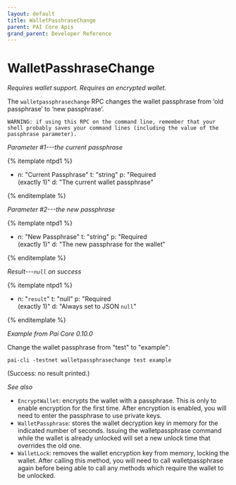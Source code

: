 ```yaml
---
layout: default
title: WalletPasshraseChange
parent: PAI Core Apis
grand_parent: Developer Reference
---
```


WalletPasshraseChange
=======================

*Requires wallet support.  Requires an encrypted wallet.*

The `walletpassphrasechange` RPC changes the wallet passphrase from ‘old passphrase’ to ‘new passphrase’.

`WARNING: if using this RPC on the command line, remember
that your shell probably saves your command lines (including the
value of the passphrase parameter).`

*Parameter #1---the current passphrase*

{% itemplate ntpd1 %}
- n: "Current Passphrase"
  t: "string"
  p: "Required<br>(exactly 1)"
  d: "The current wallet passphrase"

{% enditemplate %}

*Parameter #2---the new passphrase*

{% itemplate ntpd1 %}
- n: "New Passphrase"
  t: "string"
  p: "Required<br>(exactly 1)"
  d: "The new passphrase for the wallet"

{% enditemplate %}

*Result---`null` on success*

{% itemplate ntpd1 %}
- n: "`result`"
  t: "null"
  p: "Required<br>(exactly 1)"
  d: "Always set to JSON `null`"

{% enditemplate %}

*Example from Pai Core 0.10.0*

Change the wallet passphrase from "test" to "example":

```
pai-cli -testnet walletpassphrasechange test example
```

(Success: no result printed.)

*See also*

* `EncryptWallet`: encrypts the wallet with a passphrase. This is only to enable encryption for the first time. After encryption is enabled, you will need to enter the passphrase to use private keys.
* `WalletPassphrase`: stores the wallet decryption key in memory for the indicated number of seconds. Issuing the walletpassphrase command while the wallet is already unlocked will set a new unlock time that overrides the old one.
* `WalletLock`: removes the wallet encryption key from memory, locking the wallet. After calling this method, you will need to call walletpassphrase again before being able to call any methods which require the wallet to be unlocked.
